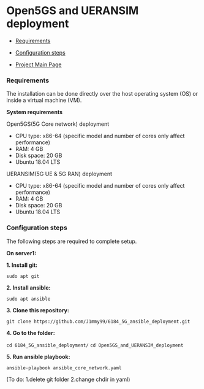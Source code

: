 # Open5GS and UERANSIM deployment

- [Requirements](#requirements)
- [Configuration steps](#configuration-steps)

- [Project Main Page](https://github.com/J1mmy99/6184_5G_ansible_deployment)


### Requirements
The installation can be done directly over the host operating system (OS) or inside a virtual machine (VM).   

**System requirements**

Open5GS(5G Core network) deployment
- CPU type: x86-64 (specific model and number of cores only affect performance)
- RAM: 4 GB
- Disk space: 20 GB
- Ubuntu 18.04 LTS

UERANSIM(5G UE & 5G RAN) deployment
- CPU type: x86-64 (specific model and number of cores only affect performance)
- RAM: 4 GB
- Disk space: 20 GB
- Ubuntu 18.04 LTS

### Configuration steps
The following steps are required to complete setup.

**On server1:**

**1. Install git:**      
    
``` sudo apt git ``` 

**2. Install ansible:**      
    
``` sudo apt ansible ```

**3. Clone this repository:**      
    
``` git clone https://github.com/J1mmy99/6184_5G_ansible_deployment.git ```

**4. Go to the folder:**      
    
``` cd 6184_5G_ansible_deployment/ ```
``` cd Open5GS_and_UERANSIM_deployment ```

**5. Run ansible playbook:**

``` ansible-playbook ansible_core_network.yaml ```


(To do: 1.delete git folder 2.change chdir in yaml)

